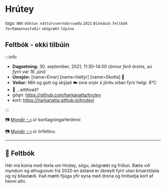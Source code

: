 Hrútey
===

###### tags: `NNV` `Vöktun náttúruverndarsvæða` `2021` `Blönduós` `feltbók` `ferðamannastaðir` `skógrækt` `lúpína`

## Feltbók - ekki tilbúin

:::info
- **Dagsetning:** 30. september, 2021, 11:30-14:00 (*önnur ferð ársins, sú fyrri var 16. júní*)
- **Umsjón:**
[name=Einar]
[name=Valtýr]
[name=Skotta] :poodle:
- **Veður:** Milt og gott og skýjað :cloud: smá snjór á jörðu síðan fyrir helgi. 8°C
- :memo: ...eitthvað?
- gögn: https://github.com/harkanatta/hrutey
- kort: https://harkanatta.github.io/hrutey/

:::


 :camera: [Myndir :point_left:](https://hackmd.io/@Valtyr/HJGQK_4VY) úr kortlagningarferðinni
 
 :camera: [Myndir :point_left:](https://hackmd.io/@Valtyr/rJQcZZOou#/) úr örfeltinu

---
## :notebook:  Feltbók
Hér má koma með texta um Hrútey, sögu, skógrækt og friðun. Bæta við myndum og athugunum frá 2020 en ástand er óbreytt fyrir utan brúarstöpla og ný bílastæði.
Það mætti fljúga yfir eyna með dróna og hnitsetja kort af henni allri.